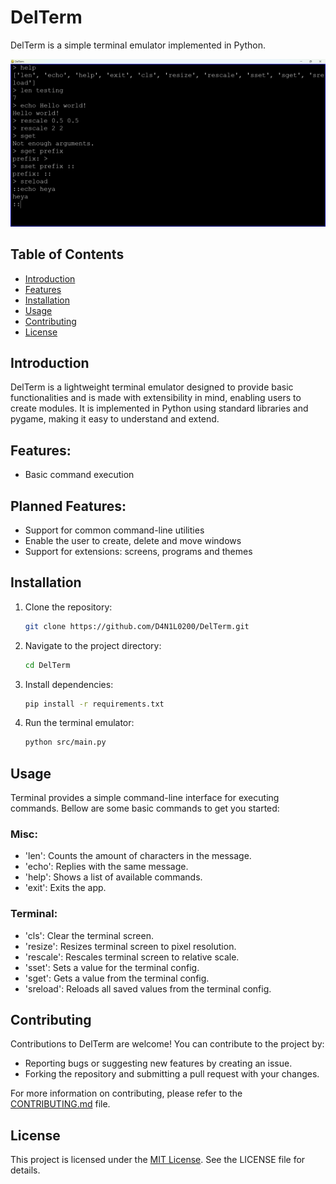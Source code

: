 # DelTerm

DelTerm is a simple terminal emulator implemented in Python.

![Screenshot](screenshot_2.png)

## Table of Contents
- [Introduction](#introduction)
- [Features](#features)
- [Installation](#installation)
- [Usage](#usage)
- [Contributing](#contributing)
- [License](#license)

## Introduction

DelTerm is a lightweight terminal emulator designed to provide basic functionalities and is made with extensibility in mind, enabling users to create modules. It is implemented in Python using standard libraries and pygame, making it easy to understand and extend.

## Features:
- Basic command execution

## Planned Features:
- Support for common command-line utilities
- Enable the user to create, delete and move windows
- Support for extensions: screens, programs and themes

## Installation

1. Clone the repository:
    ```bash
    git clone https://github.com/D4N1L0200/DelTerm.git
    ```
2. Navigate to the project directory:
    ```bash
    cd DelTerm
    ```
3. Install dependencies:
    ```bash
    pip install -r requirements.txt
    ```
3. Run the terminal emulator:
    ```bash
    python src/main.py
    ```
   
## Usage

Terminal provides a simple command-line interface for executing commands. Bellow are some basic commands to get you started:

### Misc:
- 'len': Counts the amount of characters in the message.
- 'echo': Replies with the same message.
- 'help': Shows a list of available commands.
- 'exit': Exits the app.

### Terminal:
- 'cls': Clear the terminal screen.
- 'resize': Resizes terminal screen to pixel resolution.
- 'rescale': Rescales terminal screen to relative scale.
- 'sset': Sets a value for the terminal config.
- 'sget': Gets a value from the terminal config.
- 'sreload': Reloads all saved values from the terminal config.

## Contributing

Contributions to DelTerm are welcome! You can contribute to the project by:

- Reporting bugs or suggesting new features by creating an issue.
- Forking the repository and submitting a pull request with your changes.

For more information on contributing, please refer to the [CONTRIBUTING.md](CONTRIBUTING.md) file.

## License

This project is licensed under the [MIT License](LICENSE). See the LICENSE file for details.
